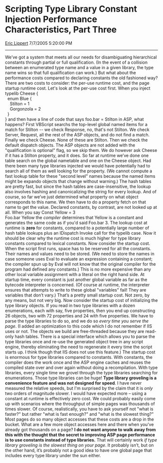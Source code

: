 # Scripting Type Library Constant Injection Performance Characteristics, Part Three

[Eric Lippert](https://social.msdn.microsoft.com/profile/Eric%20Lippert) 7/7/2005 5:20:00 PM

-----

We’ve got a system that meets all our needs for disambiguating hierarchical constants through partial or full qualification. (In the event of a collision between an enumerated type name and a value in a given library, the type name wins so that full qualification can work.) But what about the performance costs compared to declaring constants the old fashioned way? There are two costs to consider: the per-use runtime cost, and the page startup runtime cost. Let's look at the per-use cost first. When you inject typelib Cheese {  
  enum Blue {  
    Stilton = 1  
    Gorgonzola = 2  
  }  
} and then have a line of code that says foo.bar = Stilton in ASP, what happens? First VBScript searchs the top-level global named items for a match for Stilton -- we check Response, no, that's not Stilton. We check Server, Request, all the rest of the ASP objects, and do not find a match. Finally we check Cheese. None of these are Stilton. Then we check the default dispatch objects. The ASP objects are not added with the "qualification is optional" flag, so we skip them. We do however ask Cheese if it has a Stilton property, and it does. So far at runtime we’ve done one table search on the global nametable and one on the Cheese object. Had there been many type libraries injected we would have potentially had to search all of them as well looking for the property. (We cannot compute a fast lookup table for these "second level" names because the named items might be expando objects that change without warning.) The hash tables are pretty fast, but since the hash tables are case-insensitive, the lookup also involves hashing and canonicalizing the string for every lookup. And of course, so far we’ve just determined what property on what object corresponds to this name. We then have to do a property fetch on that name to get the value. Declared constants, by contrast, are not looked up at all. When you say Const Yellow = 3  
Foo.bar Yellow the *compiler* determines that Yellow is a constant and generates the same code as if you'd said Foo.bar 3. The lookup cost at runtime is **zero** for constants, compared to a potentially large number of hash table lookups plus an IDispatch Invoke call for the typelib case. Now it should be clear why the runtime cost is much higher for type library constants compared to lexical constants. Now consider the startup cost. When the script first runs, space has to be reserved for all the constants. Their names and values need to be stored. (We need to store the names in case someone uses Eval to evaluate an expression containing a constant; the compiler spun up by Eval will not know that the original compiler for the program had defined any constants.) This is no more expensive than any other local variable assignment with a literal on the right hand side. At startup time, every constant is just another global variable as far as the bytecode interpreter is concerned. (Of course at runtime, the interpreter ensures that attempts to write to these global "variables" fail\! They are variables that don’t vary.) That’s a pretty small startup cost. Not zero, by any means, but not very big. Now consider the startup cost of initializing the type library objects. If you read in two type libraries with a dozen enumerations, each with say, five properties, then you end up constructing 26 objects, two with 72 properties and 24 with five properties. We have to parse the type libraries to do so, and we do so *every time you serve the page*. (I added an optimization to this code which I do not remember if IIS uses or not. The objects we build are free-threaded because they are read-only hash tables. There is a special interface which allows you to parse the type libraries once and re-use the generated object tree in any script engine, thereby eliminating the need to regenerate it every time the script starts up. I think though that IIS does not use this feature.) The startup cost is enormous for type libraries compared to constants. With constants, the compiler does the work once and the ASP engine caches and reuses the compiled state over and over again without doing a recompilation. With type libraries, every single time we grovel through the type libraries searching for enumerations. Those type libraries can be huge\! **Type library groveling is a convenience feature and was not designed for speed**. I have never measured the relative speeds, but I'm surprised by the claim that it is *only* two orders of magnitude slower. I would have expected more – using a constant at runtime is effectively zero cost. We could probably easily come up with scenarios where the throughput of simple pages was thousands of times slower. Of course, realistically, you have to ask yourself not "what is faster?" but rather "what is fast enough?" and "what is the slowest thing?" Most pages do so many object accesses that these costs are a drop in the bucket. What are a few more object accesses here and there when you've already got thousands on a page? **I do not want anyone to walk away from this with the thought that the secret to improving ASP page performance is to use constants instead of type libraries.** That will certainly work *if type library groveling is the slowest thing on your page*. It probably isn’t, but on the other hand, it’s probably not a good idea to have one global page that includes every type library under the sun either.


